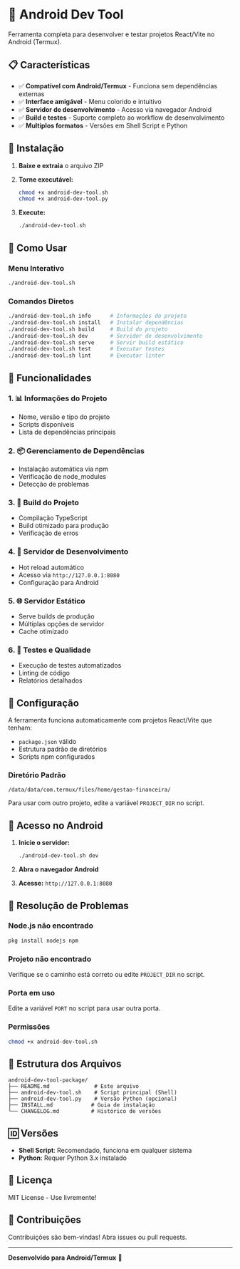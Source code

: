 # 🔧 Android Dev Tool

Ferramenta completa para desenvolver e testar projetos React/Vite no Android (Termux).

## 📋 Características

- ✅ **Compatível com Android/Termux** - Funciona sem dependências externas
- ✅ **Interface amigável** - Menu colorido e intuitivo
- ✅ **Servidor de desenvolvimento** - Acesso via navegador Android
- ✅ **Build e testes** - Suporte completo ao workflow de desenvolvimento
- ✅ **Multiplos formatos** - Versões em Shell Script e Python

## 🚀 Instalação

1. **Baixe e extraia** o arquivo ZIP
2. **Torne executável:**
   ```bash
   chmod +x android-dev-tool.sh
   chmod +x android-dev-tool.py
   ```

3. **Execute:**
   ```bash
   ./android-dev-tool.sh
   ```

## 📖 Como Usar

### Menu Interativo
```bash
./android-dev-tool.sh
```

### Comandos Diretos
```bash
./android-dev-tool.sh info      # Informações do projeto
./android-dev-tool.sh install   # Instalar dependências  
./android-dev-tool.sh build     # Build do projeto
./android-dev-tool.sh dev       # Servidor de desenvolvimento
./android-dev-tool.sh serve     # Servir build estático
./android-dev-tool.sh test      # Executar testes
./android-dev-tool.sh lint      # Executar linter
```

## 🎯 Funcionalidades

### 1. 📊 Informações do Projeto
- Nome, versão e tipo do projeto
- Scripts disponíveis
- Lista de dependências principais

### 2. 📦 Gerenciamento de Dependências
- Instalação automática via npm
- Verificação de node_modules
- Detecção de problemas

### 3. 🔨 Build do Projeto
- Compilação TypeScript
- Build otimizado para produção
- Verificação de erros

### 4. 🚀 Servidor de Desenvolvimento
- Hot reload automático
- Acesso via `http://127.0.0.1:8080`
- Configuração para Android

### 5. 🌐 Servidor Estático
- Serve builds de produção
- Múltiplas opções de servidor
- Cache otimizado

### 6. 🧪 Testes e Qualidade
- Execução de testes automatizados
- Linting de código
- Relatórios detalhados

## 🔧 Configuração

A ferramenta funciona automaticamente com projetos React/Vite que tenham:
- `package.json` válido
- Estrutura padrão de diretórios
- Scripts npm configurados

### Diretório Padrão
```
/data/data/com.termux/files/home/gestao-financeira/
```

Para usar com outro projeto, edite a variável `PROJECT_DIR` no script.

## 📱 Acesso no Android

1. **Inicie o servidor:**
   ```bash
   ./android-dev-tool.sh dev
   ```

2. **Abra o navegador Android**

3. **Acesse:** `http://127.0.0.1:8080`

## 🐛 Resolução de Problemas

### Node.js não encontrado
```bash
pkg install nodejs npm
```

### Projeto não encontrado
Verifique se o caminho está correto ou edite `PROJECT_DIR` no script.

### Porta em uso
Edite a variável `PORT` no script para usar outra porta.

### Permissões
```bash
chmod +x android-dev-tool.sh
```

## 📄 Estrutura dos Arquivos

```
android-dev-tool-package/
├── README.md              # Este arquivo
├── android-dev-tool.sh    # Script principal (Shell)
├── android-dev-tool.py    # Versão Python (opcional)
├── INSTALL.md            # Guia de instalação
└── CHANGELOG.md          # Histórico de versões
```

## 🆔 Versões

- **Shell Script**: Recomendado, funciona em qualquer sistema
- **Python**: Requer Python 3.x instalado

## 📝 Licença

MIT License - Use livremente!

## 🤝 Contribuições

Contribuições são bem-vindas! Abra issues ou pull requests.

---

**Desenvolvido para Android/Termux** 📱